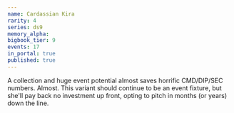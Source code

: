 ```yaml
---
name: Cardassian Kira
rarity: 4
series: ds9
memory_alpha:
bigbook_tier: 9
events: 17
in_portal: true
published: true
---
```


A collection and huge event potential almost saves horrific CMD/DIP/SEC numbers. Almost. This variant should continue to be an event fixture, but she'll pay back no investment up front, opting to pitch in months (or years) down the line.
